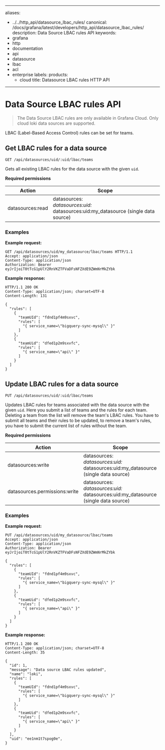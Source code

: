 -----

aliases:

- ../../http\_api/datasource\_lbac\_rules/
  canonical: /docs/grafana/latest/developers/http\_api/datasource\_lbac\_rules/
  description: Data Source LBAC rules API
  keywords:
- grafana
- http
- documentation
- api
- datasource
- lbac
- acl
- enterprise
  labels:
  products:
  - cloud
    title: Datasource LBAC rules HTTP API

-----

# Data Source LBAC rules API

> The Data Source LBAC rules are only available in Grafana Cloud. Only cloud loki data sources are supported.

LBAC (Label-Based Access Control) rules can be set for teams.

## Get LBAC rules for a data source

`GET /api/datasources/uid/:uid/lbac/teams`

Gets all existing LBAC rules for the data source with the given `uid`.

**Required permissions**

| Action           | Scope                                                                                    |
| ---------------- | ---------------------------------------------------------------------------------------- |
| datasources:read | datasources:*<br>datasources:uid:*<br>datasources:uid:my\_datasource (single data source) |

### Examples

**Example request:**

    GET /api/datasources/uid/my_datasource/lbac/teams HTTP/1.1
    Accept: application/json
    Content-Type: application/json
    Authorization: Bearer eyJrIjoiT0tTcG1pUlY2RnVKZTFVaDFsNFZXdE9ZWmNrMkZYbk

**Example response:**

``` http
HTTP/1.1 200 OK
Content-Type: application/json; charset=UTF-8
Content-Length: 131

{
  "rules": [
    {
      "teamUId": "fdnd1pf4m9sxvc",
      "rules": [
        "{ service_name=\"bigquery-sync-mysql\" }"
      ]
    },
    {
      "teamUid": "dfed1p2m9sxvfc",
      "rules": [
        "{ service_name=\"api\" }"
      ]
    }
  ]
}
```

## Update LBAC rules for a data source

`PUT /api/datasources/uid/:uid/lbac/teams`

Updates LBAC rules for teams associated with the data source with the given `uid`. Here you submit a list of teams and the rules for each team.
Deleting a team from the list will remove the team's LBAC rules. You have to submit all teams and their rules to be updated, to remove a team's rules, you have to submit the current list of rules without the team.

**Required permissions**

| Action                        | Scope                                                                                    |
| ----------------------------- | ---------------------------------------------------------------------------------------- |
| datasources:write             | datasources:*<br>datasources:uid:*<br>datasources:uid:my\_datasource (single data source) |
| datasources.permissions:write | datasources:*<br>datasources:uid:*<br>datasources:uid:my\_datasource (single data source) |

### Examples

**Example request:**

``` http
PUT /api/datasources/uid/my_datasource/lbac/teams
Accept: application/json
Content-Type: application/json
Authorization: Bearer eyJrIjoiT0tTcG1pUlY2RnVKZTFVaDFsNFZXdE9ZWmNrMkZYbk

{
  "rules": [
    {
      "teamUId": "fdnd1pf4m9sxvc",
      "rules": [
        "{ service_name=\"bigquery-sync-mysql\" }"
      ]
    },
    {
      "teamUid": "dfed1p2m9sxvfc",
      "rules": [
        "{ service_name=\"api\" }"
      ]
    }
  ]
}
```

**Example response:**

``` http
HTTP/1.1 200 OK
Content-Type: application/json; charset=UTF-8
Content-Length: 35

{
  "id": 1,
  "message": "Data source LBAC rules updated",
  "name": "loki",
  "rules": [
    {
      "teamUId": "fdnd1pf4m9sxvc",
      "rules": [
        "{ service_name=\"bigquery-sync-mysql\" }"
      ]
    },
    {
      "teamUid": "dfed1p2m9sxvfc",
      "rules": [
        "{ service_name=\"api\" }"
      ]
    }
  ],
  "uid": "ee1nm1t7spog0e",
}
```
